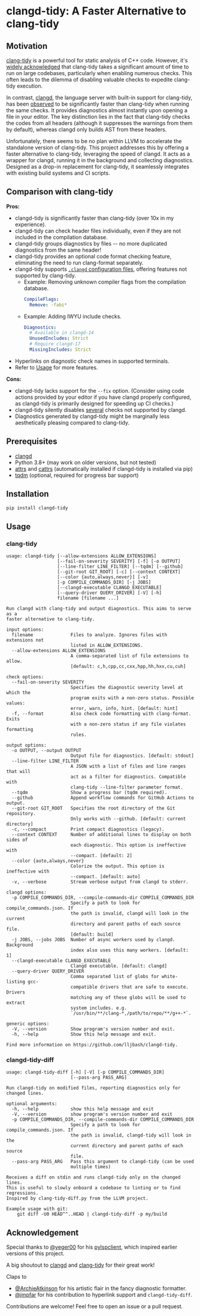 # clangd-tidy: A Faster Alternative to clang-tidy

## Motivation

[clang-tidy](https://clang.llvm.org/extra/clang-tidy/) is a powerful tool for static analysis of C++ code. However, it's [widely acknowledged](https://www.google.com/search?q=clang-tidy+slow) that clang-tidy takes a significant amount of time to run on large codebases, particularly when enabling numerous checks. This often leads to the dilemma of disabling valuable checks to expedite clang-tidy execution.

In contrast, [clangd](https://clangd.llvm.org/), the language server with built-in support for clang-tidy, has been [observed](https://stackoverflow.com/questions/76531831/why-is-clang-tidy-in-clangd-so-much-faster-than-run-clang-tidy-itself) to be significantly faster than clang-tidy when running the same checks. It provides diagnostics almost instantly upon opening a file in your editor. The key distinction lies in the fact that clang-tidy checks the codes from all headers (although it suppresses the warnings from them by default), whereas clangd only builds AST from these headers.

Unfortunately, there seems to be no plan within LLVM to accelerate the standalone version of clang-tidy. This project addresses this by offering a faster alternative to clang-tidy, leveraging the speed of clangd. It acts as a wrapper for clangd, running it in the background and collecting diagnostics. Designed as a drop-in replacement for clang-tidy, it seamlessly integrates with existing build systems and CI scripts.

## Comparison with clang-tidy

**Pros:**

- clangd-tidy is significantly faster than clang-tidy (over 10x in my experience).
- clangd-tidy can check header files individually, even if they are not included in the compilation database.
- clangd-tidy groups diagnostics by files -- no more duplicated diagnostics from the same header!
- clangd-tidy provides an optional code format checking feature, eliminating the need to run clang-format separately.
- clangd-tidy supports [`.clangd` configuration files](https://clangd.llvm.org/config), offering features not supported by clang-tidy.
  - Example: Removing unknown compiler flags from the compilation database.
    ```yaml
    CompileFlags:
      Remove: -fabi*
    ```
  - Example: Adding IWYU include checks.
    ```yaml
    Diagnostics:
      # Available in clangd-14
      UnusedIncludes: Strict
      # Require clangd-17
      MissingIncludes: Strict
    ```
- Hyperlinks on diagnostic check names in supported terminals.
- Refer to [Usage](#usage) for more features.

**Cons:**

- clangd-tidy lacks support for the `--fix` option. (Consider using code actions provided by your editor if you have clangd properly configured, as clangd-tidy is primarily designed for speeding up CI checks.)
- clangd-tidy silently disables [several](https://searchfox.org/llvm/rev/cb7bda2ace81226c5b33165411dd0316f93fa57e/clang-tools-extra/clangd/TidyProvider.cpp#199-227) checks not supported by clangd.
- Diagnostics generated by clangd-tidy might be marginally less aesthetically pleasing compared to clang-tidy.

## Prerequisites

- [clangd](https://clangd.llvm.org/)
- Python 3.8+ (may work on older versions, but not tested)
- [attrs](https://www.attrs.org/) and [cattrs](https://catt.rs/) (automatically installed if clangd-tidy is installed via pip)
- [tqdm](https://github.com/tqdm/tqdm) (optional, required for progress bar support)

## Installation

```bash
pip install clangd-tidy
```

## Usage

### clang-tidy

```
usage: clangd-tidy [--allow-extensions ALLOW_EXTENSIONS]
                   [--fail-on-severity SEVERITY] [-f] [-o OUTPUT]
                   [--line-filter LINE_FILTER] [--tqdm] [--github]
                   [--git-root GIT_ROOT] [-c] [--context CONTEXT]
                   [--color {auto,always,never}] [-v]
                   [-p COMPILE_COMMANDS_DIR] [-j JOBS]
                   [--clangd-executable CLANGD_EXECUTABLE]
                   [--query-driver QUERY_DRIVER] [-V] [-h]
                   filename [filename ...]

Run clangd with clang-tidy and output diagnostics. This aims to serve as a
faster alternative to clang-tidy.

input options:
  filename              Files to analyze. Ignores files with extensions not
                        listed in ALLOW_EXTENSIONS.
  --allow-extensions ALLOW_EXTENSIONS
                        A comma-separated list of file extensions to allow.
                        [default: c,h,cpp,cc,cxx,hpp,hh,hxx,cu,cuh]

check options:
  --fail-on-severity SEVERITY
                        Specifies the diagnostic severity level at which the
                        program exits with a non-zero status. Possible values:
                        error, warn, info, hint. [default: hint]
  -f, --format          Also check code formatting with clang-format. Exits
                        with a non-zero status if any file violates formatting
                        rules.

output options:
  -o OUTPUT, --output OUTPUT
                        Output file for diagnostics. [default: stdout]
  --line-filter LINE_FILTER
                        A JSON with a list of files and line ranges that will
                        act as a filter for diagnostics. Compatible with
                        clang-tidy --line-filter parameter format.
  --tqdm                Show a progress bar (tqdm required).
  --github              Append workflow commands for GitHub Actions to output.
  --git-root GIT_ROOT   Specifies the root directory of the Git repository.
                        Only works with --github. [default: current directory]
  -c, --compact         Print compact diagnostics (legacy).
  --context CONTEXT     Number of additional lines to display on both sides of
                        each diagnostic. This option is ineffective with
                        --compact. [default: 2]
  --color {auto,always,never}
                        Colorize the output. This option is ineffective with
                        --compact. [default: auto]
  -v, --verbose         Stream verbose output from clangd to stderr.

clangd options:
  -p COMPILE_COMMANDS_DIR, --compile-commands-dir COMPILE_COMMANDS_DIR
                        Specify a path to look for compile_commands.json. If
                        the path is invalid, clangd will look in the current
                        directory and parent paths of each source file.
                        [default: build]
  -j JOBS, --jobs JOBS  Number of async workers used by clangd. Background
                        index also uses this many workers. [default: 1]
  --clangd-executable CLANGD_EXECUTABLE
                        Clangd executable. [default: clangd]
  --query-driver QUERY_DRIVER
                        Comma separated list of globs for white-listing gcc-
                        compatible drivers that are safe to execute. Drivers
                        matching any of these globs will be used to extract
                        system includes. e.g.
                        `/usr/bin/**/clang-*,/path/to/repo/**/g++-*`.

generic options:
  -V, --version         Show program's version number and exit.
  -h, --help            Show this help message and exit.

Find more information on https://github.com/lljbash/clangd-tidy.
```

### clangd-tidy-diff

```
usage: clangd-tidy-diff [-h] [-V] [-p COMPILE_COMMANDS_DIR]
                        [--pass-arg PASS_ARG]

Run clangd-tidy on modified files, reporting diagnostics only for changed lines.

optional arguments:
  -h, --help            show this help message and exit
  -V, --version         show program's version number and exit
  -p COMPILE_COMMANDS_DIR, --compile-commands-dir COMPILE_COMMANDS_DIR
                        Specify a path to look for compile_commands.json. If
                        the path is invalid, clangd-tidy will look in the
                        current directory and parent paths of each source
                        file.
  --pass-arg PASS_ARG   Pass this argument to clangd-tidy (can be used
                        multiple times)

Receives a diff on stdin and runs clangd-tidy only on the changed lines.
This is useful to slowly onboard a codebase to linting or to find regressions.
Inspired by clang-tidy-diff.py from the LLVM project.

Example usage with git:
    git diff -U0 HEAD^^..HEAD | clangd-tidy-diff -p my/build

```

## Acknowledgement

Special thanks to [@yeger00](https://github.com/yeger00) for his [pylspclient](https://github.com/yeger00/pylspclient), which inspired earlier versions of this project.

A big shoutout to [clangd](https://clangd.llvm.org/) and [clang-tidy](https://clang.llvm.org/extra/clang-tidy/) for their great work!

Claps to
- [@ArchieAtkinson](https://github.com/ArchieAtkinson) for his artistic flair in the fancy diagnostic formatter.
- [@jmpfar](https://github.com/jmpfar) for his contribution to hyperlink support and `clangd-tidy-diff`.

Contributions are welcome! Feel free to open an issue or a pull request.
